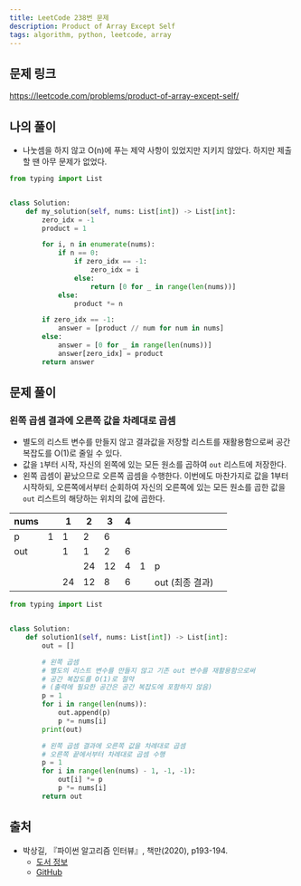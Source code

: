 ```yaml
---
title: LeetCode 238번 문제
description: Product of Array Except Self
tags: algorithm, python, leetcode, array
---
```


## 문제 링크

https://leetcode.com/problems/product-of-array-except-self/

## 나의 풀이

- 나눗셈을 하지 않고 O(n)에 푸는 제약 사항이 있었지만 지키지 않았다. 하지만 제출할 땐 아무 문제가 없었다.

```python
from typing import List


class Solution:
    def my_solution(self, nums: List[int]) -> List[int]:
        zero_idx = -1
        product = 1

        for i, n in enumerate(nums):
            if n == 0:
                if zero_idx == -1:
                    zero_idx = i
                else:
                    return [0 for _ in range(len(nums))]
            else:
                product *= n

        if zero_idx == -1:
            answer = [product // num for num in nums]
        else:
            answer = [0 for _ in range(len(nums))]
            answer[zero_idx] = product
        return answer
```

## 문제 풀이

### 왼쪽 곱셈 결과에 오른쪽 값을 차례대로 곱셈

- 별도의 리스트 변수를 만들지 않고 결과값을 저장할 리스트를 재활용함으로써 공간 복잡도를 O(1)로 줄일 수 있다.
- 값을 `1`부터 시작, 자신의 왼쪽에 있는 모든 원소를 곱하여 `out` 리스트에 저장한다.
- 왼쪽 곱셈이 끝났으므로 오른쪽 곱셈을 수행한다. 이번에도 마찬가지로 값을 1부터 시작하되, 오른쪽에서부터 순회하여 자신의 오른쪽에 있는 모든 원소를 곱한 값을 `out` 리스트의 해당하는 위치의 값에 곱한다.

|nums||1|2|3|4||||
|---|---|---|---|---|---|---|---|---|
|p|1|1|2|6|||||
|out||1|1|2|6||||
||||24|12|4|1|p
|||24|12|8|6||out (최종 결과)

```python
from typing import List


class Solution:
    def solution1(self, nums: List[int]) -> List[int]:
        out = []

        # 왼쪽 곱셈
        # 별도의 리스트 변수를 만들지 않고 기존 out 변수를 재활용함으로써
        # 공간 복잡도를 O(1)로 절약
        # (출력에 필요한 공간은 공간 복잡도에 포함하지 않음)
        p = 1
        for i in range(len(nums)):
            out.append(p)
            p *= nums[i]
        print(out)

        # 왼쪽 곱셈 결과에 오른쪽 값을 차례대로 곱셈
        # 오른쪽 끝에서부터 차례대로 곱셈 수행
        p = 1
        for i in range(len(nums) - 1, -1, -1):
            out[i] *= p
            p *= nums[i]
        return out
```


## 출처

- 박상길, 『파이썬 알고리즘 인터뷰』, 책만(2020), p193-194.
  - [도서 정보](https://www.onlybook.co.kr/entry/algorithm-interview)
  - [GitHub](https://github.com/onlybooks/algorithm-interview)
